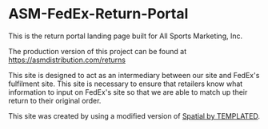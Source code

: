 # ASM-FedEx-Return-Portal

This is the return portal landing page built for All Sports Marketing, Inc.

The production version of this project can be found at https://asmdistribution.com/returns

This site is designed to act as an intermediary between our site and FedEx's fulfilment site. This site is necessary to
ensure that retailers know what information to input on FedEx's site so that we are able to match up their return to
their original order.

This site was created by using a modified version of [Spatial by TEMPLATED](https://templated.co/spatial).
